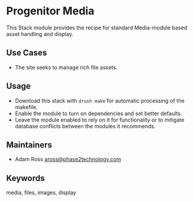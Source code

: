 # Progenitor Media

This Stack module provides the recipe for standard Media-module based
asset handling and display.

## Use Cases

* The site seeks to manage rich file assets.

## Usage

* Download this stack with `drush make` for automatic processing of the makefile.
* Enable the module to turn on dependencies and set better defaults.
* Leave the module enabled to rely on it for functionality or to mitigate database
  conflicts between the modules it recommends.

## Maintainers

* Adam Ross <aross@phase2technology.com>

## Keywords

media, files, images, display
